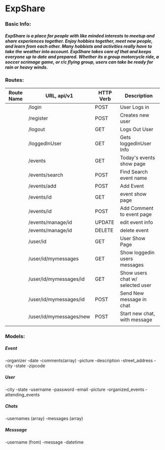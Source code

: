# ExpShare

### Basic  Info:

##### ExpShare is a place for people with like minded interests to meetup and share experiences together. Enjoy hobbies together, meet new people, and learn from each other. Many hobbists and activities really have to take the weather into account. ExpShare takes care of that and keeps everyone up to date and prepared. Whether its a group motorcycle ride, a soccer scrimage game, or r/c flying group, users can take be ready for rain or heavy winds.


### Routes:

| Route Name 	| URL, api/v1                	| HTTP Verb 	| Description                      	|
|------------	|----------------------------	|-----------	|----------------------------------	|
|            	| /login                     	| POST      	| User Logs in                     	|
|            	| /register                  	| POST      	| Creates new user                 	|
|            	| /logout                    	| GET       	| Logs Out User                    	|
|            	| /loggedInUser              	| GET       	| Gets loggedInUser Info           	|
|            	| /events                    	| GET       	| Today's events show page         	|
|            	| /events/search             	| POST      	| Find Search event name           	|
|            	| /events/add                	| POST      	| Add Event                        	|
|            	| /events/id               	| GET       	| event show page                  	|
|            	| /events/id               	| POST      	| Add Comment to event page        	|
|            	| /events/manage/id        	| UPDATE    	| edit event info                  	|
|            	| /events/manage/id        	| DELETE    	| delete event                     	|
|            	| /user/id                 	| GET       	| User Show Page                   	|
|            	| /user/id/mymessages      	| GET       	| Show loggedin users messages     	|
|            	| /user/id/mymessages/id 	|  GET      	| Show users chat w/ selected user 	|
|            	| /user/id/mymessages/id	| POST      	| Send New message in chat         	|
|            	| /user/id/mymessages/new  	| POST      	| Start new chat, with message                   	|
|            	|                            	|           	|                                  	|


### Models:

##### Event
-organizer
-date
-comments(array)
-picture
-description
-street_address
-city
-state
-zipcode

##### User
-city
-state
-username
-password
-email
-picture
-organized_events
-attending_events

##### Chats
-usernames (array)
-messages (array)

##### Messsage
-username (from)
-message
-datetime